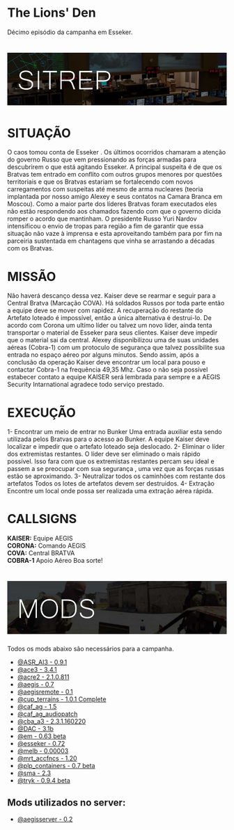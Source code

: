 
# The Lions' Den
Décimo episódio da campanha em Esseker.

# ![logo](images/SITREP_README.jpg)

# SITUAÇÃO
O caos tomou conta  de Esseker . Os últimos ocorridos  chamaram a atenção  do governo Russo que vem pressionando as forças armadas para descubrirem  o que  está agitando Esseker.  A principal suspeita é de que os Bratvas tem entrado em conflito com outros grupos menores por questões territoriais e que os Bratvas estariam se fortalecendo com novos carregamentos com suspeitas até mesmo de arma nucleares (teoria implantada por nosso amigo Alexey e seus contatos na Camara Branca em Moscou). Como a maior parte dos líderes Bratvas foram executados   eles não estão respondendo aos chamados fazendo com que o governo dicida romper o acordo que mantinham.
O presidente Russo Yuri Nardov intensificou o envio de tropas para região a fim de garantir que essa situação não vaze à imprensa e esta aproveitando também para por fim na parceiria  sustentada em chantagens que vinha se arrastando a décadas com os Bratvas.


# MISSÃO
Não haverá descanço dessa vez. Kaiser deve se rearmar e seguir para a Central Bratva (Marcação COVA). Há soldados Russos por toda parte então a equipe deve se mover com rapidez. A recuperação do restante do Artefato loteado é impossível, então a única alternativa é destrui-lo. De acordo com Corona um ultímo líder ou talvez um novo líder, ainda tenta transportar o material de Esseker para seus clientes. Kaiser deve impedir que o material sai da central. Alexey disponibilizou uma de suas unidades aéreas (Cobra-1) com um protoculo de segurança que talvez possibilite sua entrada no espaço aéreo por alguns minutos. Sendo assim, após a conclusão da operação Kaiser deve encontrar um local para pouso e contactar Cobra-1 na frequência 49,35 Mhz. Caso o não seja possível estabecer contato a equipe KAISER será lembrada para sempre e a AEGIS Security Intarnational agradece todo serviço prestado.


# EXECUÇÃO
1- Encontrar um meio de entrar no Bunker
    Uma entrada  auxiliar esta sendo utilizada pelos Bratvas para o acesso ao Bunker.  A equipe Kaiser deve localizar e impedir que  o artefato loteado seja deslocado.
2- Eliminar o líder dos extremistas restantes.
    O líder deve ser eliminado o mais rápido possível. Isso fara com que os extremistas restantes percam seu ideal e passem a se preocupar com sua segurança , uma vez que as forças russas estão se aproximando.
3- Neutralizar todos  os caminhões com  restante dos artefatos
    Todos os lotes de artefatos devem ser destruidos.
4- Extração
    Encontre um local onde possa ser realizada uma extração aérea  rápida.

# CALLSIGNS
**KAISER:** Equipe AEGIS  
**CORONA:** Comando AEGIS  
**COVA:** Central BRATVA  
**COBRA-1** Apoio Aéreo
Boa sorte!

# ![logo](images/MODS_README.jpg)
Todos os mods abaixo são necessários para a campanha.
- [@ASR_AI3 - 0.9.1](http://www.armaholic.com/page.php?id=24080)
- [@ace3 - 3.4.1](https://github.com/acemod/ACE3/releases/)
- [@acre2 - 2.1.0.811](http://www.armaholic.com/page.php?id=19324)
- [@aegis - 0.7](https://github.com/aegisarma3/ASIN/releases/download/v0.7/aegis.zip)
- [@aegisremote - 0.1](https://github.com/aegisarma3/aegisremote/releases/download/v0.1/aegisremote.zip)
- [@cup_terrains - 1.0.1 Complete](http://cup-arma3.org/downloads/cup-terrains/)
- [@caf_ag - 1.5](http://www.armaholic.com/page.php?id=24441)
- [@caf_ag_audiopatch](http://www.armaholic.com/page.php?id=26326)
- [@cba_a3 - 2.3.1.160220](http://www.armaholic.com/page.php?id=18767)
- [@DAC - 3.1b](http://www.armaholic.com/page.php?id=25550)
- [@em - 0.63 beta](http://www.armaholic.com/page.php?id=27224)
- [@esseker - 0.72](https://mega.nz/#!CVwUxDZR!JZOghB0LME6OWTBIZPk3qAECcmUNvdnPYKfj19PX9Gw)
- [@melb - 0.00003](http://www.armaholic.com/page.php?id=28856)
- [@mrt_accfncs - 1.20](http://www.armaholic.com/page.php?id=26426)
- [@plp_containers - 0.7 beta](http://www.armaholic.com/page.php?id=29295)
- [@sma - 2.3](http://www.armaholic.com/page.php?id=26428)
- [@tryk - 0.9.4 beta](http://www.armaholic.com/page.php?id=26661)

## Mods utilizados no server:
- [@aegisserver - 0.2](https://github.com/aegisarma3/aegisserver/releases/download/v0.2/aegisserver.zip)
